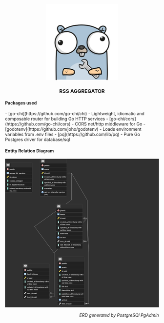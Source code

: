 <p style="text-align: center">
<img src="images/gopher.png" height="250px" alt="Gopher image">
</p>

<h3 style="text-align: center">RSS AGGREGATOR</h3>

<h4>Packages used</h4>
- [go-chi](https://github.com/go-chi/chi) - Lightweight, idiomatic and composable router for building Go HTTP services
- [go-chi/cors](https://github.com/go-chi/cors) - CORS net/http middleware for Go
- [godotenv](https://github.com/joho/godotenv) - Loads environment variables from .env files
- [pq](https://github.com/lib/pq) - Pure Go Postgres driver for database/sql

<h4>Entity Relation Diagram</h4>
<img src="images/rss_agg ERD.png">
<p style="text-align: right">
<em>ERD generated by PostgreSQl PgAdmin</em>
</p>

